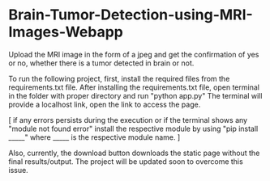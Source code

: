 # Brain-Tumor-Detection-using-MRI-Images-Webapp
Upload the MRI image in the form of a jpeg and get the confirmation of yes or no, whether there is a tumor detected in brain or not.

To run the following project, first, install the required files from the requirements.txt file.
After installing the requirements.txt file, open terminal in the folder with proper directory and run "python app.py"
The terminal will provide a localhost link, open the link to access the page.

[ if any errors persists during the execution or if the terminal shows any "module not found error" install the respective module by using "pip install _____" where _____ is the respective module name. ]

Also, currently, the download button downloads the static page without the final results/output. The project will be updated soon to overcome this issue.

